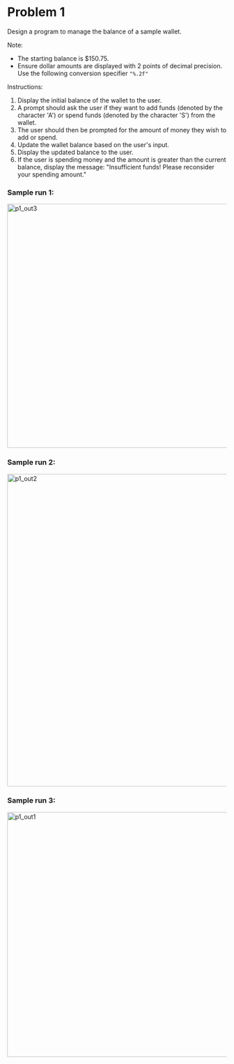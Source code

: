 # Problem 1
Design a program to manage the balance of a sample wallet. 

Note:
- The starting balance is $150.75.
- Ensure dollar amounts are displayed with 2 points of decimal precision. Use the following conversion specifier `"%.2f"`

Instructions:
1. Display the initial balance of the wallet to the user.
2. A prompt should ask the user if they want to add funds (denoted by the character 'A') or spend funds (denoted by the character 'S') from the wallet.
3. The user should then be prompted for the amount of money they wish to add or spend.
4. Update the wallet balance based on the user's input.
5. Display the updated balance to the user.
6. If the user is spending money and the amount is greater than the current balance, display the message: "Insufficient funds! Please reconsider your spending amount."


### Sample run 1:
<img width="560" alt="p1_out3" src="https://github.com/user-attachments/assets/5e8c3a0e-e97c-4a32-858f-353f1321d6b7" />

### Sample run 2:
<img width="717" alt="p1_out2" src="https://github.com/user-attachments/assets/56f02557-0455-4519-90ab-151112e3ff6c" />

### Sample run 3:
<img width="562" alt="p1_out1" src="https://github.com/user-attachments/assets/1bc65e4c-2afa-4a3c-9ecd-a27d4d81d30e" />


